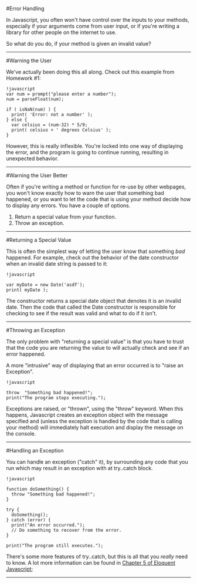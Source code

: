 #Error Handling

In Javascript, you often won't have control over the inputs to your methods, especially if your arguments come from user input, or if you're writing a library for other people on the internet to use.

So what do you do, if your method is given an invalid value?

---
#Warning the User

We've actually been doing this all along. Check out this example from Homework #1:

    !javascript
    var num = prompt("please enter a number");
    num = parseFloat(num);

    if ( isNaN(num) ) {
      print( 'Error: not a number' );
    } else {
      var celsius = (num-32) * 5/9;
      print( celsius + ' degrees Celsius' );
    }

However, this is really inflexible. You're locked into one way of displaying the error, and the program is going to continue running, resulting in unexpected behavior.

---
#Warning the User Better

Often if you're writing a method or function for re-use by other webpages, you won't know exactly how to warn the user that something bad happened, or you want to let the code that is using your method decide how to display any errors. You have a couple of options.

1. Return a special value from your function.
2. Throw an exception.

---
#Returning a Special Value

This is often the simplest way of letting the user know that something *bad* happened. For example, check out the behavior of the date constructor when an invalid date string is passed to it:

    !javascript

    var myDate = new Date('asdf');
    print( myDate );

The constructor returns a special date object that denotes it is an invalid date. Then the code that called the Date constructor is responsible for checking to see if the result was valid and what to do if it isn't.

---
#Throwing an Exception

The only problem with "returning a special value" is that you have to trust that the code you are returning the value to will actually check and see if an error happened.

A more "intrusive" way of displaying that an error occurred is to "raise an Exception".

    !javascript

    throw  "Something bad happened!";
    print("The program stops executing.");

Exceptions are raised, or "thrown", using the "throw" keyword. When this happens, Javascript creates an exception object with the message specified and (unless the exception is handled by the code that is calling your method) will immediately halt execution and display the message on the console.

---
#Handling an Exception

You can handle an exception ("catch" it), by surrounding any code that you run which may result in an exception with at try..catch block.

    !javascript

    function doSomething() {
      throw "Something bad happened!";
    }

    try {
      doSomething();
    } catch (error) {
      print("An error occurred.");
      // Do something to recover from the error.
    }

    print("The program still executes.");


There's some more features of try..catch, but this is all that you *really* need to know. A lot more information can be found in [Chapter 5 of Eloquent Javascript](http://eloquentjavascript.net/chapter5.html);

---

